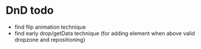 # DnD todo

- find flip animation technique
- find early drop/getData technique (for adding element when above valid dropzone and repositioning)
